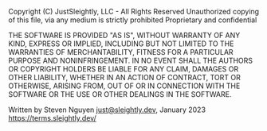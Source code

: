 Copyright (C) JustSleightly, LLC - All Rights Reserved
Unauthorized copying of this file, via any medium is strictly prohibited
Proprietary and confidential

THE SOFTWARE IS PROVIDED "AS IS", WITHOUT WARRANTY OF ANY KIND, EXPRESS OR
IMPLIED, INCLUDING BUT NOT LIMITED TO THE WARRANTIES OF MERCHANTABILITY,
FITNESS FOR A PARTICULAR PURPOSE AND NONINFRINGEMENT. IN NO EVENT SHALL THE
AUTHORS OR COPYRIGHT HOLDERS BE LIABLE FOR ANY CLAIM, DAMAGES OR OTHER
LIABILITY, WHETHER IN AN ACTION OF CONTRACT, TORT OR OTHERWISE, ARISING FROM,
OUT OF OR IN CONNECTION WITH THE SOFTWARE OR THE USE OR OTHER DEALINGS IN THE
SOFTWARE.

Written by Steven Nguyen <just@sleightly.dev>, January 2023
https://terms.sleightly.dev/